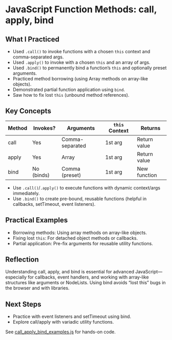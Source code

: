 # JavaScript Function Methods: call, apply, bind

## What I Practiced

- Used `.call()` to invoke functions with a chosen `this` context and comma-separated args.
- Used `.apply()` to invoke with a chosen `this` and an array of args.
- Used `.bind()` to permanently bind a function’s `this` and optionally preset arguments.
- Practiced method borrowing (using Array methods on array-like objects).
- Demonstrated partial function application using `bind`.
- Saw how to fix lost `this` (unbound method references).

## Key Concepts

| Method   | Invokes?      | Arguments           | `this` Context | Returns       |
|----------|---------------|--------------------|----------------|---------------|
| call     | Yes           | Comma-separated    | 1st arg        | Return value  |
| apply    | Yes           | Array              | 1st arg        | Return value  |
| bind     | No (binds)    | Comma (preset)     | 1st arg        | New function  |

- Use `.call()`/`.apply()` to execute functions with dynamic context/args immediately.
- Use `.bind()` to create pre-bound, reusable functions (helpful in callbacks, setTimeout, event listeners).

## Practical Examples

- Borrowing methods: Using array methods on array-like objects.
- Fixing lost `this`: For detached object methods or callbacks.
- Partial application: Pre-fix arguments for reusable utility functions.

## Reflection

Understanding call, apply, and bind is essential for advanced JavaScript—especially for callbacks, event handlers, and working with array-like structures like arguments or NodeLists. Using bind avoids “lost this” bugs in the browser and with libraries.

## Next Steps

- Practice with event listeners and setTimeout using bind.
- Explore call/apply with variadic utility functions.

See [call_apply_bind_examples.js](./call_apply_bind_examples.js) for hands-on code.
